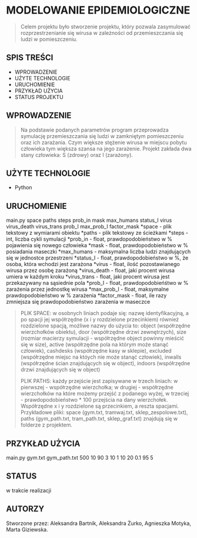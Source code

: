 # MODELOWANIE EPIDEMIOLOGICZNE
> Celem projektu było stworzenie projektu, który pozwala zasymulować rozprzestrzenianie się wirusa w zależności od przemieszczania się ludzi w pomieszczeniu.
## SPIS TREŚCI
* WPROWADZENIE
* UŻYTE TECHNOLOGIE
* URUCHOMIENIE
* PRZYKŁAD UŻYCIA
* STATUS PROJEKTU
## WPROWADZENIE
>Na podstawie podanych parametrów program przeprowadza symulację przemieszczania się ludzi w zamkniętym pomieszczeniu oraz ich zarażania. Czym większe stężenie
>wirusa w miejscu pobytu człowieka tym większa szansa na jego zarażenie. Projekt zakłada dwa stany człowieka: S (zdrowy) oraz I (zarażony).
## UŻYTE TECHNOLOGIE
- Python
## URUCHOMIENIE
main.py space paths steps prob_in mask max_humans status_I virus virus_death virus_trans prob_I max_prob_I factor_mask
*space - plik tekstowy z wymiarami obiektu
*paths - plik tekstowy ze ścieżkami
*steps - int, liczba cykli symulacji
*prob_in - float, prawdopodobieństwo w % pojawienia się nowego człowieka
*mask - float, prawdopodobieństwo w % posiadania maseczki
*max_humans - maksymalna liczba ludzi znajdujących się w jednostce przestrzeni
*status_I - float, prawdopodobieństwo w %, że osoba, która wchodzi jest zarażona
*virus - float, ilość pozostawianego wirusa przez osobę zarażoną
*virus_death - float, jaki procent wirusa umiera w każdym kroku
*virus_trans - float, jaki procent wirusa jest przekazywany na sąsiednie pola
*prob_I - float, prawdopodobieńśtwo w % zarażenia przez jednostkę wirusa
*max_prob_I - float, maksymalne prawdopodobieństwo w % zarażenia
*factor_mask - float, ile razy zmniejsza się prawdopodobieństwo zarażenia w maseczce
>PLIK SPACE: w osobnych liniach podaje się: nazwę identyfikacyjną, a po spacji jej współrzędne (x i y rozdzielone przecinkiem) również rozdzielone spacją,
>możliwe nazwy do użycia to: object (współrzędne wierzchołków obiektu), door (współrzędne drzwi zewnętrzych), size (rozmiar macierzy symulacji - współrzędne object powinny mieścić się w size), 
>active (współrzędne pola na którym może stanąć człowiek), cashdesks (współrzędne kasy w sklepie), excluded (współrzędne miejsc na któych nie może stanąć człowiek),
>inwalls (współrzędne ścian znajdujących się w object), indoors (współrzędne drzwi znajdujących się w object)
>
>PLIK PATHS: każdy przejście jest zapisywane w trzech liniach: w pierwszej - współrzędne wierzchołka; w drugiej - współrzędne wierzchołków na które możemy przejść z podanego wyżej,
>w trzeciej - prawdopodobieństwo * 100 przejścia na dany wierzchołek. Współrzędne x i y rozdzielone są przecinkiem, a reszta spacjami.
>Przykładowe pliki: space (gym.txt, tramwaj.txt, sklep_zespolowe.txt), paths (gym_path.txt, tram_path.txt, sklep_graf.txt) znajdują się w folderze z projektem.
## PRZYKŁAD UŻYCIA
main.py gym.txt gym_path.txt 500 10 90 3 10 1 10 20 0.1 95 5
## STATUS
w trakcie realizacji
## AUTORZY
Stworzone przez: Aleksandra Bartnik, Aleksandra Żurko, Agnieszka Motyka, Marta Giziewska.
